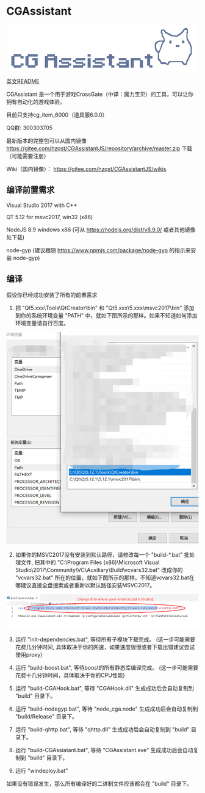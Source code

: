 # CGAssistant

![](img/logo.png)

[英文README](README.md)

CGAssistant 是一个用于游戏CrossGate（中译：魔力宝贝）的工具，可以让你拥有自动化的游戏体验。

目前只支持cg_item_6000（道具服6.0.0）
  
QQ群: 300303705

最新版本的完整包可以从国内镜像 https://gitee.com/hzqst/CGAssistantJS/repository/archive/master.zip 下载（可能需要注册）

Wiki（国内镜像）： https://gitee.com/hzqst/CGAssistantJS/wikis

## 编译前置需求

Visual Studio 2017 with C++

QT 5.12 for msvc2017, win32 (x86)

NodeJS 8.9 windows x86 (可从 https://nodejs.org/dist/v8.9.0/ 或者其他镜像处下载)

node-gyp (建议跟随 https://www.npmjs.com/package/node-gyp 的指示来安装 node-gyp)

## 编译

假设你已经成功安装了所有的前置需求

1. 把 "Qt5.xxx\Tools\QtCreator\bin\" 和 "Qt5.xxx\5.xxx\msvc2017\bin\" 添加到你的系统环境变量 "PATH" 中，就如下图所示的那样。如果不知道如何添加环境变量请自行百度。

![](img/1.png)

2. 如果你的MSVC2017没有安装到默认路径，请修改每一个 "build-*.bat" 批处理文件, 把其中的 "C:\Program Files (x86)\Microsoft Visual Studio\2017\Community\VC\Auxiliary\Build\vcvars32.bat" 改成你的 "vcvars32.bat" 所在的位置，就如下图所示的那样。不知道vcvars32.bat在哪建议直接全盘搜索或者重新以默认路径安装MSVC2017。

![](img/2.png)

3. 运行 "init-dependencies.bat", 等待所有子模块下载完成。 (这一步可能需要花费几分钟时间, 具体取决于你的网速，如果速度很慢或者下载出错建议尝试使用proxy)

4. 运行 "build-boost.bat", 等待boost的所有静态库编译完成。 (这一步可能需要花费十几分钟时间，具体取决于你的CPU性能)

5. 运行 "build-CGAHook.bat", 等待 "CGAHook.dll" 生成成功后会自动复制到 "build" 目录下。

5. 运行 "build-nodegyp.bat", 等待 "node_cga.node" 生成成功后会自动复制到 "build/Release" 目录下。

6. 运行 "build-qhttp.bat", 等待 "qhttp.dll" 生成成功后会自动复制到 "build" 目录下。

7. 运行 "build-CGAssiatant.bat", 等待 "CGAssistant.exe" 生成成功后会自动复制到 "build" 目录下。

8. 运行 "windeploy.bat"

如果没有错误发生，那么所有编译好的二进制文件应该都会在 "build" 目录下。
